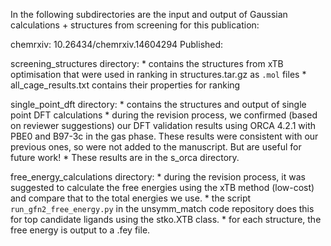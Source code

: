 In the following subdirectories are the input and output of Gaussian calculations + structures from screening for this publication:

chemrxiv: 10.26434/chemrxiv.14604294
Published: 


screening_structures directory:
    * contains the structures from xTB optimisation that were used in ranking in structures.tar.gz as `.mol` files
    * all_cage_results.txt contains their properties for ranking

single_point_dft directory:
    * contains the structures and output of single point DFT calculations
    * during the revision process, we confirmed (based on reviewer suggestions) our DFT validation results using ORCA 4.2.1 with PBE0 and B97-3c in the gas phase. These results were consistent with our previous ones, so were not added to the manuscript. But are useful for future work!
        * These results are in the s_orca directory.
        
free_energy_calculations directory:
    * during the revision process, it was suggested to calculate the free energies using the xTB method (low-cost) and compare that to the total energies we use.
    * the script `run_gfn2_free_energy.py` in the unsymm_match code repository does this for top candidate ligands using the stko.XTB class.
        * for each structure, the free energy is output to a .fey file.

